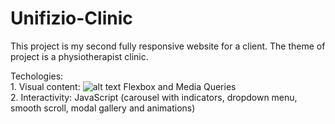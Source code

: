 # Unifizio-Clinic

This project is my second fully responsive website for a client. The theme of project is a physiotherapist clinic.

Techologies:<br> 1. Visual content: ![alt text](C:\Users\User\Desktop\webdev\ikonice\icons8-html-5)
Flexbox and Media Queries <br>
             2. Interactivity: JavaScript (carousel with indicators, dropdown menu, smooth scroll, modal gallery and animations)

           
